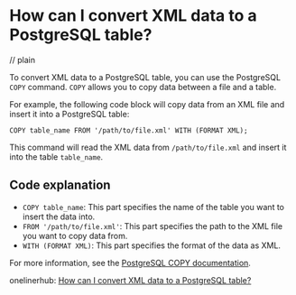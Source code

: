 # How can I convert XML data to a PostgreSQL table?
// plain

To convert XML data to a PostgreSQL table, you can use the PostgreSQL `COPY` command. `COPY` allows you to copy data between a file and a table.

For example, the following code block will copy data from an XML file and insert it into a PostgreSQL table:

```
COPY table_name FROM '/path/to/file.xml' WITH (FORMAT XML);
```

This command will read the XML data from `/path/to/file.xml` and insert it into the table `table_name`.

## Code explanation


- `COPY table_name`: This part specifies the name of the table you want to insert the data into.
- `FROM '/path/to/file.xml'`: This part specifies the path to the XML file you want to copy data from.
- `WITH (FORMAT XML)`: This part specifies the format of the data as XML.

For more information, see the [PostgreSQL COPY documentation](https://www.postgresql.org/docs/current/sql-copy.html).

onelinerhub: [How can I convert XML data to a PostgreSQL table?](https://onelinerhub.com/postgresql/how-can-i-convert-xml-data-to-a-postgresql-table)